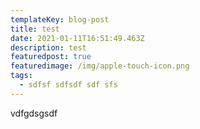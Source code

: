 ```yaml
---
templateKey: blog-post
title: test
date: 2021-01-11T16:51:49.463Z
description: test
featuredpost: true
featuredimage: /img/apple-touch-icon.png
tags:
  - sdfsf sdfsdf sdf sfs
---
```

vdfgdsgsdf